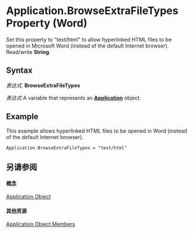 
# Application.BrowseExtraFileTypes Property (Word)

Set this property to "text/html" to allow hyperlinked HTML files to be opened in Microsoft Word (instead of the default Internet browser). Read/write  **String**.


## Syntax

 _表达式_. **BrowseExtraFileTypes**

 _表达式_ A variable that represents an **[Application](d1cf6f8f-4e88-bf01-93b4-90a83f79cb44.md)** object.


## Example

This example allows hyperlinked HTML files to be opened in Word (instead of the default Internet browser).


```
Application.BrowseExtraFileTypes = "text/html"
```


## 另请参阅


#### 概念


[Application Object](d1cf6f8f-4e88-bf01-93b4-90a83f79cb44.md)
#### 其他资源


[Application Object Members](http://msdn.microsoft.com/library/71669f1e-65f1-b0f1-b67d-355dfdbebe50%28Office.15%29.aspx)